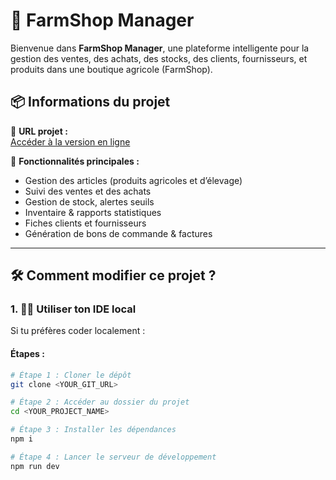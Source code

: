 # 🐄 FarmShop Manager

Bienvenue dans **FarmShop Manager**, une plateforme intelligente pour la gestion des ventes, des achats, des stocks, des clients, fournisseurs, et produits dans une boutique agricole (FarmShop).

## 📦 Informations du projet

🔗 **URL projet :**  
[Accéder à la version en ligne](https://prototype-farmshop-management.netlify.app/)

🎯 **Fonctionnalités principales :**
- Gestion des articles (produits agricoles et d’élevage)
- Suivi des ventes et des achats
- Gestion de stock, alertes seuils
- Inventaire & rapports statistiques
- Fiches clients et fournisseurs
- Génération de bons de commande & factures

---

## 🛠️ Comment modifier ce projet ?

### 1. 🧑‍💻 Utiliser ton IDE local
Si tu préfères coder localement :

#### Étapes :
```bash
# Étape 1 : Cloner le dépôt
git clone <YOUR_GIT_URL>

# Étape 2 : Accéder au dossier du projet
cd <YOUR_PROJECT_NAME>

# Étape 3 : Installer les dépendances
npm i

# Étape 4 : Lancer le serveur de développement
npm run dev
